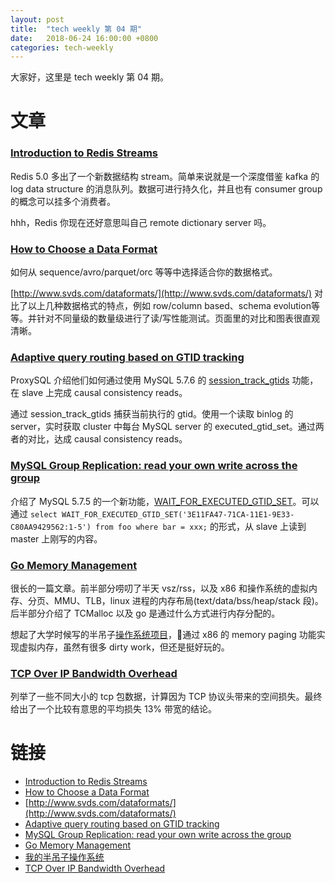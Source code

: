 ```yaml
---
layout: post
title:  "tech weekly 第 04 期"
date:   2018-06-24 16:00:00 +0800
categories: tech-weekly
---
```


大家好，这里是 tech weekly 第 04 期。

# 文章

### [Introduction to Redis Streams](https://redis.io/topics/streams-intro)
Redis 5.0 多出了一个新数据结构 stream。简单来说就是一个深度借鉴 kafka 的 log data structure 的消息队列。数据可进行持久化，并且也有 consumer group 的概念可以挂多个消费者。

hhh，Redis 你现在还好意思叫自己 remote dictionary server 吗。

### [How to Choose a Data Format](https://www.svds.com/how-to-choose-a-data-format/)

如何从 sequence/avro/parquet/orc 等等中选择适合你的数据格式。

[http://www.svds.com/dataformats/](http://www.svds.com/dataformats/) 对比了以上几种数据格式的特点，例如 row/column based、schema evolution等等。并针对不同量级的数量级进行了读/写性能测试。页面里的对比和图表很直观清晰。

### [Adaptive query routing based on GTID tracking](http://www.proxysql.com/blog/proxysql-gtid-causal-reads)

ProxySQL 介绍他们如何通过使用 MySQL 5.7.6 的 [session_track_gtids](https://dev.mysql.com/doc/refman/5.7/en/server-system-variables.html#sysvar_session_track_gtids) 功能，在 slave 上完成 causal consistency reads。

通过 session_track_gtids 捕获当前执行的 gtid。使用一个读取 binlog 的 server，实时获取 cluster 中每台 MySQL server 的 executed_gtid_set。通过两者的对比，达成 causal consistency reads。

### [MySQL Group Replication: read your own write across the group](http://lefred.be/content/mysql-group-replication-read-your-own-write-across-the-group/)

介绍了 MySQL 5.7.5 的一个新功能，[WAIT_FOR_EXECUTED_GTID_SET](https://dev.mysql.com/doc/refman/5.7/en/gtid-functions.html#function_wait-for-executed-gtid-set)。可以通过 ```select WAIT_FOR_EXECUTED_GTID_SET('3E11FA47-71CA-11E1-9E33-C80AA9429562:1-5') from foo where bar = xxx;``` 的形式，从 slave 上读到 master 上刚写的内容。

### [Go Memory Management](https://povilasv.me/go-memory-management/)

很长的一篇文章。前半部分唠叨了半天 vsz/rss，以及 x86 和操作系统的虚拟内存、分页、MMU、TLB，linux 进程的内存布局(text/data/bss/heap/stack 段)。后半部分介绍了 TCMalloc 以及 go 是通过什么方式进行内存分配的。

想起了大学时候写的半吊子[操作系统项目](https://github.com/cadl/floor)，通过 x86 的 memory paging 功能实现虚拟内存，虽然有很多 dirty work，但还是挺好玩的。


### [TCP Over IP Bandwidth Overhead](http://packetpushers.net/tcp-over-ip-bandwidth-overhead/)

列举了一些不同大小的 tcp 包数据，计算因为 TCP 协议头带来的空间损失。最终给出了一个比较有意思的平均损失 13% 带宽的结论。


# 链接

- [Introduction to Redis Streams](https://redis.io/topics/streams-intro)
- [How to Choose a Data Format](https://www.svds.com/how-to-choose-a-data-format/)
- [http://www.svds.com/dataformats/](http://www.svds.com/dataformats/)
- [Adaptive query routing based on GTID tracking](http://www.proxysql.com/blog/proxysql-gtid-causal-reads)
- [MySQL Group Replication: read your own write across the group](http://lefred.be/content/mysql-group-replication-read-your-own-write-across-the-group/)
- [Go Memory Management](https://povilasv.me/go-memory-management/)
- [我的半吊子操作系统](https://github.com/cadl/floor)
- [TCP Over IP Bandwidth Overhead](http://packetpushers.net/tcp-over-ip-bandwidth-overhead/)